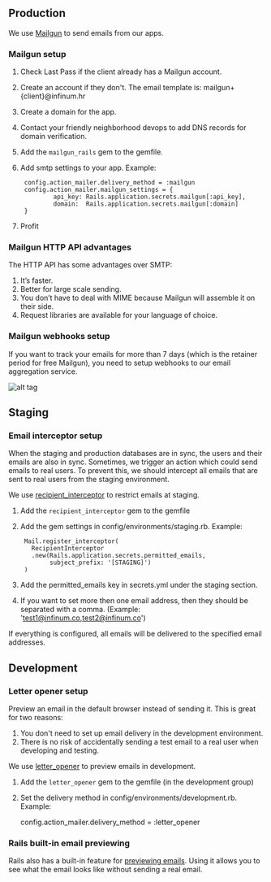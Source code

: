 ## Production

We use [Mailgun](https://mailgun.com) to send emails from our apps.

### Mailgun setup

1. Check Last Pass if the client already has a Mailgun account.
2. Create an account if they don't. The email template is: mailgun+{client}@infinum.hr
3. Create a domain for the app.
4. Contact your friendly neighborhood devops to add DNS records for domain verification.
5. Add the `mailgun_rails` gem to the gemfile.
6. Add smtp settings to your app. Example:

        config.action_mailer.delivery_method = :mailgun
        config.action_mailer.mailgun_settings = {
                api_key: Rails.application.secrets.mailgun[:api_key],
                domain:  Rails.application.secrets.mailgun[:domain]
        }
7. Profit

### Mailgun HTTP API advantages

The HTTP API has some advantages over SMTP:

1. It’s faster.
2. Better for large scale sending.
3. You don’t have to deal with MIME because Mailgun will assemble it on their side.
4. Request libraries are available for your language of choice.

### Mailgun webhooks setup

If you want to track your emails for more than 7 days (which is the retainer period for free Mailgun), you need to setup webhooks to our email aggregation service.

![alt tag](https://s3.amazonaws.com/infinum.productive.production/attachments/files/000/092/933/original/Webhooks_-_Mailgun___2016-11-10_10-41-26.png?1478770924)

## Staging

### Email interceptor setup

When the staging and production databases are in sync, the users and their emails are also in sync.
Sometimes, we trigger an action which could send emails to real users. To prevent this,
we should intercept all emails that are sent to real users from the staging environment.

We use [recipient_interceptor](https://github.com/croaky/recipient_interceptor) to restrict emails at staging.

1. Add the `recipient_interceptor` gem to the gemfile
2. Add the gem settings in config/environments/staging.rb. Example:

        Mail.register_interceptor(
          RecipientInterceptor
          .new(Rails.application.secrets.permitted_emails,
               subject_prefix: '[STAGING]')
        )
3. Add the permitted_emails key in secrets.yml under the staging section.
4. If you want to set more then one email address, then they should be separated with a comma. (Example: 'test1@infinum.co,test2@infinum.co')

If everything is configured, all emails will be delivered to the specified email addresses.

## Development

### Letter opener setup

Preview an email in the default browser instead of sending it. This is great for two reasons:

1. You don't need to set up email delivery in the development environment.
2. There is no risk of accidentally sending a test email to a real user when developing and testing.

We use [letter_opener](https://github.com/ryanb/letter_opener) to preview emails in development.

1. Add the `letter_opener` gem to the gemfile (in the development group)
2. Set the delivery method in config/environments/development.rb. Example:

      config.action_mailer.delivery_method = :letter_opener

### Rails built-in email previewing

Rails also has a built-in feature for [previewing emails](http://guides.rubyonrails.org/action_mailer_basics.html#previewing-emails).
Using it allows you to see what the email looks like without sending a real email.
